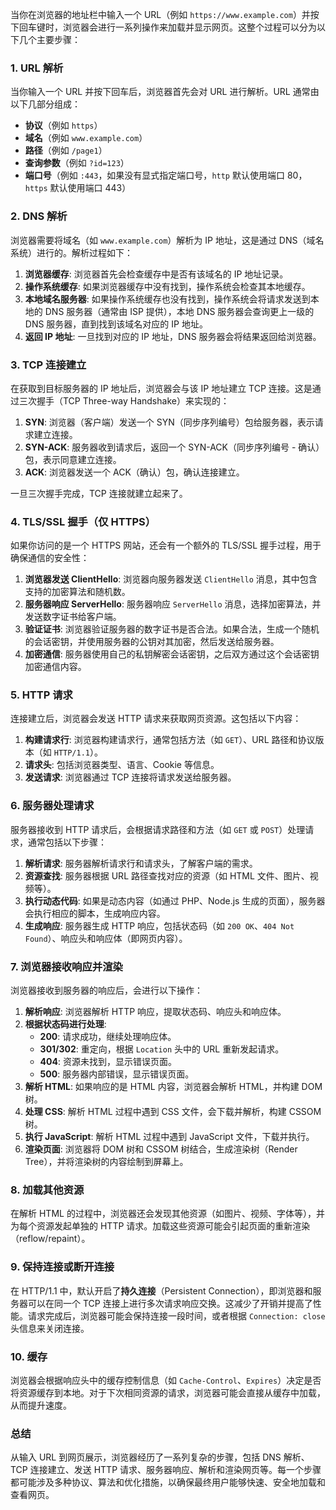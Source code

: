 当你在浏览器的地址栏中输入一个 URL（例如 `https://www.example.com`）并按下回车键时，浏览器会进行一系列操作来加载并显示网页。这整个过程可以分为以下几个主要步骤：

### 1. **URL 解析**
当你输入一个 URL 并按下回车后，浏览器首先会对 URL 进行解析。URL 通常由以下几部分组成：
- **协议**（例如 `https`）
- **域名**（例如 `www.example.com`）
- **路径**（例如 `/page1`）
- **查询参数**（例如 `?id=123`）
- **端口号**（例如 `:443`，如果没有显式指定端口号，`http` 默认使用端口 80，`https` 默认使用端口 443）

### 2. **DNS 解析**
浏览器需要将域名（如 `www.example.com`）解析为 IP 地址，这是通过 DNS（域名系统）进行的。解析过程如下：
1. **浏览器缓存**: 浏览器首先会检查缓存中是否有该域名的 IP 地址记录。
2. **操作系统缓存**: 如果浏览器缓存中没有找到，操作系统会检查其本地缓存。
3. **本地域名服务器**: 如果操作系统缓存也没有找到，操作系统会将请求发送到本地的 DNS 服务器（通常由 ISP 提供），本地 DNS 服务器会查询更上一级的 DNS 服务器，直到找到该域名对应的 IP 地址。
4. **返回 IP 地址**: 一旦找到对应的 IP 地址，DNS 服务器会将结果返回给浏览器。

### 3. **TCP 连接建立**
在获取到目标服务器的 IP 地址后，浏览器会与该 IP 地址建立 TCP 连接。这是通过三次握手（TCP Three-way Handshake）来实现的：

1. **SYN**: 浏览器（客户端）发送一个 SYN（同步序列编号）包给服务器，表示请求建立连接。
2. **SYN-ACK**: 服务器收到请求后，返回一个 SYN-ACK（同步序列编号 - 确认）包，表示同意建立连接。
3. **ACK**: 浏览器发送一个 ACK（确认）包，确认连接建立。

一旦三次握手完成，TCP 连接就建立起来了。

### 4. **TLS/SSL 握手（仅 HTTPS）**
如果你访问的是一个 HTTPS 网站，还会有一个额外的 TLS/SSL 握手过程，用于确保通信的安全性：

1. **浏览器发送 ClientHello**: 浏览器向服务器发送 `ClientHello` 消息，其中包含支持的加密算法和随机数。
2. **服务器响应 ServerHello**: 服务器响应 `ServerHello` 消息，选择加密算法，并发送数字证书给客户端。
3. **验证证书**: 浏览器验证服务器的数字证书是否合法。如果合法，生成一个随机的会话密钥，并使用服务器的公钥对其加密，然后发送给服务器。
4. **加密通信**: 服务器使用自己的私钥解密会话密钥，之后双方通过这个会话密钥加密通信内容。

### 5. **HTTP 请求**
连接建立后，浏览器会发送 HTTP 请求来获取网页资源。这包括以下内容：

1. **构建请求行**: 浏览器构建请求行，通常包括方法（如 `GET`）、URL 路径和协议版本（如 `HTTP/1.1`）。
2. **请求头**: 包括浏览器类型、语言、Cookie 等信息。
3. **发送请求**: 浏览器通过 TCP 连接将请求发送给服务器。

### 6. **服务器处理请求**
服务器接收到 HTTP 请求后，会根据请求路径和方法（如 `GET` 或 `POST`）处理请求，通常包括以下步骤：

1. **解析请求**: 服务器解析请求行和请求头，了解客户端的需求。
2. **资源查找**: 服务器根据 URL 路径查找对应的资源（如 HTML 文件、图片、视频等）。
3. **执行动态代码**: 如果是动态内容（如通过 PHP、Node.js 生成的页面），服务器会执行相应的脚本，生成响应内容。
4. **生成响应**: 服务器生成 HTTP 响应，包括状态码（如 `200 OK`、`404 Not Found`）、响应头和响应体（即网页内容）。

### 7. **浏览器接收响应并渲染**
浏览器接收到服务器的响应后，会进行以下操作：

1. **解析响应**: 浏览器解析 HTTP 响应，提取状态码、响应头和响应体。
2. **根据状态码进行处理**:
   - **200**: 请求成功，继续处理响应体。
   - **301/302**: 重定向，根据 `Location` 头中的 URL 重新发起请求。
   - **404**: 资源未找到，显示错误页面。
   - **500**: 服务器内部错误，显示错误页面。
3. **解析 HTML**: 如果响应的是 HTML 内容，浏览器会解析 HTML，并构建 DOM 树。
4. **处理 CSS**: 解析 HTML 过程中遇到 CSS 文件，会下载并解析，构建 CSSOM 树。
5. **执行 JavaScript**: 解析 HTML 过程中遇到 JavaScript 文件，下载并执行。
6. **渲染页面**: 浏览器将 DOM 树和 CSSOM 树结合，生成渲染树（Render Tree），并将渲染树的内容绘制到屏幕上。

### 8. **加载其他资源**
在解析 HTML 的过程中，浏览器还会发现其他资源（如图片、视频、字体等），并为每个资源发起单独的 HTTP 请求。加载这些资源可能会引起页面的重新渲染（reflow/repaint）。

### 9. **保持连接或断开连接**
在 HTTP/1.1 中，默认开启了**持久连接**（Persistent Connection），即浏览器和服务器可以在同一个 TCP 连接上进行多次请求响应交换。这减少了开销并提高了性能。请求完成后，浏览器可能会保持连接一段时间，或者根据 `Connection: close` 头信息来关闭连接。

### 10. **缓存**
浏览器会根据响应头中的缓存控制信息（如 `Cache-Control`、`Expires`）决定是否将资源缓存到本地。对于下次相同资源的请求，浏览器可能会直接从缓存中加载，从而提升速度。

### 总结
从输入 URL 到网页展示，浏览器经历了一系列复杂的步骤，包括 DNS 解析、TCP 连接建立、发送 HTTP 请求、服务器响应、解析和渲染网页等。每一个步骤都可能涉及多种协议、算法和优化措施，以确保最终用户能够快速、安全地加载和查看网页。
